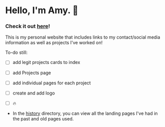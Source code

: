 # Hello, I'm Amy. :information_desk_person:

### Check it out [here](http://helloimamy.com)!

This is my personal website that includes links to my contact/social media information as well as projects I've worked on! 

To-do still:
- [ ] add legit projects cards to index
- [ ] add Projects page
- [ ] add individual pages for each project
- [ ] create and add logo
- [ ] :fire:


* In the [history](https://github.com/amyhanv/helloimamy/tree/gh-pages/history) directory, you can view all the landing pages I've had in the past and old pages used.
